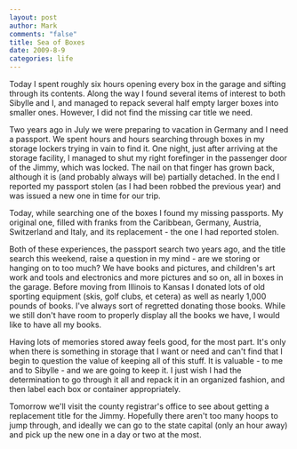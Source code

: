 ```yaml
--- 
layout: post
author: Mark
comments: "false"
title: Sea of Boxes
date: 2009-8-9
categories: life
---
```

Today I spent roughly six hours opening every box in the garage and sifting through its contents. Along the way I found several items of interest to both Sibylle and I, and managed to repack several half empty larger boxes into smaller ones. However, I did not find the missing car title we need.

Two years ago in July we were preparing to vacation in Germany and I need a passport. We spent hours and hours searching through boxes in my storage lockers trying in vain to find it. One night, just after arriving at the storage facility, I managed to shut my right forefinger in the passenger door of the Jimmy, which was locked. The nail on that finger has grown back, although it is (and probably always will be) partially detached. In the end I reported my passport stolen (as I had been robbed the previous year) and was issued a new one in time for our trip.

Today, while searching one of the boxes I found my missing passports. My original one, filled with franks from the Caribbean, Germany, Austria, Switzerland and Italy, and its replacement - the one I had reported stolen.

Both of these experiences, the passport search two years ago, and the title search this weekend, raise a question in my mind - are we storing or hanging on to too much? We have books and pictures, and children's art work and tools and electronics and more pictures and so on, all in boxes in the garage. Before moving from Illinois to Kansas I donated lots of old sporting equipment (skis, golf clubs, et cetera) as well as nearly 1,000 pounds of books. I've always sort of regretted donating those books. While we still don't have room to properly display all the books we have, I would like to have all my books.

Having lots of memories stored away feels good, for the most part. It's only when there is something in storage that I want or need and can't find that I begin to question the value of keeping all of this stuff. It is valuable - to me and to Sibylle - and we are going to keep it. I just wish I had the determination to go through it all and repack it in an organized fashion, and then label each box or container appropriately.

Tomorrow we'll visit the county registrar's office to see about getting a replacement title for the Jimmy. Hopefully there aren't too many hoops to jump through, and ideally we can go to the state capital (only an hour away) and pick up the new one in a day or two at the most.
